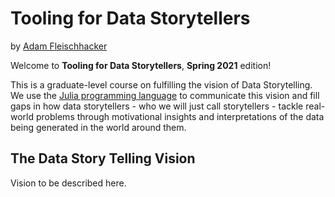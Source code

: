 # Tooling for Data Storytellers

by [Adam Fleischhacker](https://lerner.udel.edu/faculty-staff-directory/adam-fleischhacker/)

Welcome to **Tooling for Data Storytellers**, **Spring 2021** edition!

This is a graduate-level course on fulfilling the vision of Data Storytelling. We use the [Julia programming language](http://www.julialang.org) to communicate this vision and fill gaps in how data storytellers - who we will just call storytellers - tackle real-world problems through motivational insights and interpretations of the data being generated in the world around them. 


## The Data Story Telling Vision

Vision to be described here.

